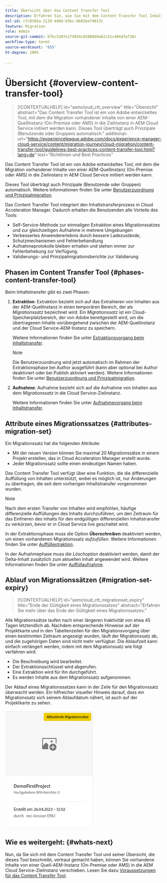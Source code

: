 ```yaml
---
title: Übersicht über das Content Transfer Tool
description: Erfahren Sie, wie Sie mit dem Content Transfer Tool Inhalte von einer On-Premise-AEM-Instanz auf AEM as a Cloud Service übertragen können
exl-id: cfc0366a-2139-4d9d-b5bc-0b65bef4013c
feature: Migration
role: Admin
source-git-commit: 67bc538fe174034c05808d4a62c51c404dfaf38c
workflow-type: tm+mt
source-wordcount: '655'
ht-degree: 100%

---
```


# Übersicht {#overview-content-transfer-tool}

>[!CONTEXTUALHELP]
>id="aemcloud_ctt_overview"
>title="Übersicht"
>abstract="Das Content Transfer Tool ist ein von Adobe entwickeltes Tool, mit dem die Migration vorhandener Inhalte von einer AEM-Quellinstanz (On-Premise oder AMS) in die Zielinstanz in AEM Cloud Service initiiert werden kann. Dieses Tool überträgt auch Prinzipale (Benutzende oder Gruppen) automatisch."
>additional-url="https://experienceleague.adobe.com/docs/experience-manager-cloud-service/content/migration-journey/cloud-migration/content-transfer-tool/guidelines-best-practices-content-transfer-tool.html?lang=de" text="Richtlinien und Best Practices"

Das Content Transfer Tool ist ein von Adobe entwickeltes Tool, mit dem die Migration vorhandener Inhalte von einer AEM-Quellinstanz (On-Premise oder AMS) in die Zielinstanz in AEM Cloud Service initiiert werden kann.

Dieses Tool überträgt auch Prinzipale (Benutzende oder Gruppen) automatisch.  Weitere Informationen finden Sie unter [Benutzerzuordnung und Prinzipalmigration](/help/journey-migration/content-transfer-tool/using-content-transfer-tool/user-mapping-and-migration.md).

Das Content Transfer Tool integriert den Inhaltstransferprozess in Cloud Acceleration Manager. Dadurch erhalten die Benutzenden alle Vorteile des Tools:

* Self-Service-Methode zur einmaligen Extraktion eines Migrationssatzes und zur gleichzeitigen Aufnahme in mehrere Umgebungen
* Verbessertes Anwendererlebnis durch bessere Ladezustände, Schutzmechanismen und Fehlerbehandlung
* Aufnahmeprotokolle bleiben erhalten und stehen immer zur Fehlerbehebung zur Verfügung.
* Validierungs- und Prinzipalmigrationsberichte zur Validierung

## Phasen im Content Transfer Tool {#phases-content-transfer-tool}

Beim Inhaltstransfer gibt es zwei Phasen:

1. **Extraktion**: Extraktion bezieht sich auf das Extrahieren von Inhalten aus der AEM-Quellinstanz in einen temporären Bereich, der als *Migrationssatz* bezeichnet wird. Ein *Migrationssatz* ist ein Cloud-Speicherplatzbereich, der von Adobe bereitgestellt wird, um die übertragenen Inhalte vorübergehend zwischen der AEM-Quellinstanz und der Cloud Service-AEM-Instanz zu speichern.

   Weitere Informationen finden Sie unter [Extraktionsvorgang beim Inhaltstransfer](/help/journey-migration/content-transfer-tool/using-content-transfer-tool/extracting-content.md).

   >[!NOTE]
   >Die Benutzerzuordnung wird jetzt automatisch im Rahmen der Extraktionsphase bei Author ausgeführt (kann aber optional bei Author deaktiviert oder bei Publish aktiviert werden). Weitere Informationen finden Sie unter [Benutzerzuordnung und Prinzipalmigration](/help/journey-migration/content-transfer-tool/using-content-transfer-tool/user-mapping-and-migration.md).

1. **Aufnahme**: Aufnahme bezieht sich auf die Aufnahme von Inhalten aus dem *Migrationssatz* in die Cloud Service-Zielinstanz.

   Weitere Informationen finden Sie unter [Aufnahmevorgang beim Inhaltstransfer](/help/journey-migration/content-transfer-tool/using-content-transfer-tool/ingesting-content.md).

## Attribute eines Migrationssatzes {#attributes-migration-set}

Ein Migrationssatz hat die folgenden Attribute:

* Mit der neuen Version können Sie maximal 20 Migrationssätze in einem Projekt erstellen, das in Cloud Acceleration Manager erstellt wurde.
* Jeder Migrationssatz sollte einen eindeutigen Namen haben.

Das Content Transfer Tool verfügt über eine Funktion, die die differenzielle Auffüllung von Inhalten unterstützt, wobei es möglich ist, nur Änderungen zu übertragen, die seit dem vorherigen Inhaltstransfer vorgenommen wurden.

>[!NOTE]
>Nach dem ersten Transfer von Inhalten wird empfohlen, häufige differenzielle Auffüllungen des Inhalts durchzuführen, um den Zeitraum für das Einfrieren des Inhalts für den endgültigen differenziellen Inhaltstransfer zu verkürzen, bevor er in Cloud Service live geschaltet wird.

In der Extraktionsphase muss die Option ***Überschreiben*** deaktiviert werden, um einen vorhandenen Migrationssatz *aufzufüllen*. Weitere Informationen finden Sie unter [Auffüllextraktion](/help/journey-migration/content-transfer-tool/using-content-transfer-tool/extracting-content.md#top-up-extraction-process).

In der Aufnahmephase muss die *Löschoption* deaktiviert werden, damit der Delta-Inhalt zusätzlich zum aktuellen Inhalt angewendet wird. Weitere Informationen finden Sie unter [Auffüllaufnahme](/help/journey-migration/content-transfer-tool/using-content-transfer-tool/ingesting-content.md#top-up-ingestion-process).

## Ablauf von Migrationssätzen {#migration-set-expiry}

>[!CONTEXTUALHELP]
>id="aemcloud_ctt_migrationset_expiry"
>title="Ende der Gültigkeit eines Migrationssatzes"
>abstract="Erfahren Sie mehr über das Ende der Gültigkeit eines Migrationssatzes."

Alle Migrationssätze laufen nach einer längeren Inaktivität von etwa 45 Tagen letztendlich ab. Nachdem entsprechende Hinweise auf der Projektkarte und in den Tabellenzeilen für den Migrationsvorgang über einen bestimmten Zeitraum angezeigt wurden, läuft der Migrationssatz ab, und die zugehörigen Daten sind nicht mehr verfügbar. Die Ablaufzeit kann einfach verlängert werden, indem mit dem Migrationssatz wie folgt verfahren wird:

* Die Beschreibung wird bearbeitet.
* Der Extraktionsschlüssel wird abgerufen.
* Eine Extraktion wird für ihn durchgeführt.
* Es werden Inhalte aus dem Migrationssatz aufgenommen.

Der Ablauf eines Migrationssatzes kann in der Zeile für den Migrationssatz überwacht werden. Ein hilfreicher visueller Hinweis darauf, dass ein Migrationssatz sich seinem Ablaufdatum nähert, ist auch auf der Projektkarte zu sehen.

![image](/help/journey-migration/content-transfer-tool/assets-ctt/cttcam29.png)


## Wie es weitergeht: {#whats-next}

Nun, da Sie sich mit dem Content Transfer Tool und seiner Übersicht, die dieses Tool beschreibt, vertraut gemacht haben, können Sie vorhandene Inhalte von einer Quell-AEM-Instanz (On-Premise oder AMS) in die AEM Cloud Service-Zielinstanz verschieben. Lesen Sie dazu [Voraussetzungen für das Content Transfer Tool](/help/journey-migration/content-transfer-tool/using-content-transfer-tool/prerequisites-content-transfer-tool.md).
